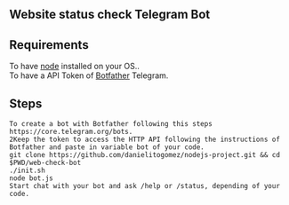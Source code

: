 ## Website status check Telegram Bot

## Requirements
To have [node](https://nodejs.org/en/) installed on your OS..<br/>
To have a API Token of [Botfather](https://core.telegram.org/bots) Telegram.

## Steps
```
To create a bot with Botfather following this steps https://core.telegram.org/bots.
2Keep the token to access the HTTP API following the instructions of Botfather and paste in variable bot of your code. 
git clone https://github.com/danielitogomez/nodejs-project.git && cd $PWD/web-check-bot
./init.sh
node bot.js
Start chat with your bot and ask /help or /status, depending of your code.
```
